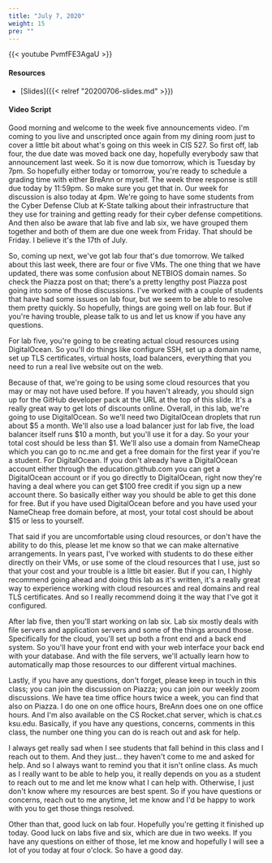 ```yaml
---
title: "July 7, 2020"
weight: 15
pre: ""
---
```


{{< youtube PvmfFE3AgaU >}}

#### Resources

* [Slides]({{< relref "20200706-slides.md" >}})

#### Video Script

Good morning and welcome to the week five announcements video. I'm coming to you live and unscripted once again from my dining room just to cover a little bit about what's going on this week in CIS 527. So first off, lab four, the due date was moved back one day, hopefully everybody saw that announcement last week. So it is now due tomorrow, which is Tuesday by 7pm. So hopefully either today or tomorrow, you're ready to schedule a grading time with either BreAnn or myself. The week three response is still due today by 11:59pm. So make sure you get that in. Our week for discussion is also today at 4pm. We're going to have some students from the Cyber Defense Club at K-State talking about their infrastructure that they use for training and getting ready for their cyber defense competitions. And then also be aware that lab five and lab six, we have grouped them together and both of them are due one week from Friday. That should be Friday. I believe it's the 17th of July. 

So, coming up next, we've got lab four that's due tomorrow. We talked about this last week, there are four or five VMs. The one thing that we have updated, there was some confusion about NETBIOS domain names. So check the Piazza post on that; there's a pretty lengthy post Piazza post going into some of those discussions. I've worked with a couple of students that have had some issues on lab four, but we seem to be able to resolve them pretty quickly. So hopefully, things are going well on lab four. But if you're having trouble, please talk to us and let us know if you have any questions.

For lab five, you're going to be creating actual cloud resources using DigitalOcean. So you'll do things like configure SSH, set up a domain name, set up TLS certificates, virtual hosts, load balancers, everything that you need to run a real live website out on the web. 

Because of that, we're going to be using some cloud resources that you may or may not have used before. If you haven't already, you should sign up for the GitHub developer pack at the URL at the top of this slide. It's a really great way to get lots of discounts online. Overall, in this lab, we're going to use DigitalOcean. So we'll need two DigitalOcean droplets that run about $5 a month. We'll also use a load balancer just for lab five, the load balancer itself runs $10 a month, but you'll use it for a day. So your your total cost should be less than $1. We'll also use a domain from NameCheap which you can go to nc.me and get a free domain for the first year if you're a student. For DigitalOcean. If you don't already have a DigitalOcean account either through the education.github.com you can get a DigitalOcean account or if you go directly to DigitalOcean, right now they're having a deal where you can get $100 free credit if you sign up a new account there. So basically either way you should be able to get this done for free. But if you have used DigitalOcean before and you have used your NameCheap free domain before, at most, your total cost should be about $15 or less to yourself. 

That said if you are uncomfortable using cloud resources, or don't have the ability to do this, please let me know so that we can make alternative arrangements. In years past, I've worked with students to do these either directly on their VMs, or use some of the cloud resources that I use, just so that your cost and your trouble is a little bit easier. But if you can, I highly recommend going ahead and doing this lab as it's written, it's a really great way to experience working with cloud resources and real domains and real TLS certificates. And so I really recommend doing it the way that I've got it configured.

After lab five, then you'll start working on lab six. Lab six mostly deals with file servers and application servers and some of the things around those. Specifically for the cloud, you'll set up both a front end and a back end system. So you'll have your front end with your web interface your back end with your database. And with the file servers, we'll actually learn how to automatically map those resources to our different virtual machines.

Lastly, if you have any questions, don't forget, please keep in touch in this class; you can join the discussion on Piazza; you can join our weekly zoom discussions. We have tea time office hours twice a week, you can find that also on Piazza. I do one on one office hours, BreAnn does one on one office hours. And I'm also available on the CS Rocket.chat server, which is chat.cs ksu.edu. Basically, if you have any questions, concerns, comments in this class, the number one thing you can do is reach out and ask for help. 

I always get really sad when I see students that fall behind in this class and I reach out to them. And they just... they haven't come to me and asked for help. And so I always want to remind you that it isn't online class. As much as I really want to be able to help you, it really depends on you as a student to reach out to me and let me know what I can help with. Otherwise, I just don't know where my resources are best spent. So if you have questions or concerns, reach out to me anytime, let me know and I'd be happy to work with you to get those things resolved. 

Other than that, good luck on lab four. Hopefully you're getting it finished up today. Good luck on labs five and six, which are due in two weeks. If you have any questions on either of those, let me know and hopefully I will see a lot of you today at four o'clock. So have a good day.

